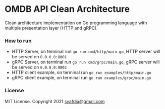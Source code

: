 # OMDB API Clean Architecture
Clean architecture implementation on Go programming language with multiple presentation layer (HTTP and gRPC).

### How to run
- HTTP Server, on terminal run `go run cmd/http/main.go`, HTTP server will be served on `0.0.0.0:8001`
- gRPC Server, on terminal run `go run cmd/grpc/main.go`, gRPC server will be served on `0.0.0.0:8002`
- HTTP client example, on terminal run `go run examples/http/main.go`
- gRPC client example, on terminal run `go run examples/grpc/main.go`

### License
MIT License. Copyright 2021 syafdia@gmail.com
